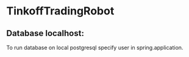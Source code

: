 # TinkoffTradingRobot

## Database localhost:

To run database on local postgresql specify user in spring.application.
